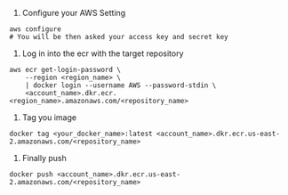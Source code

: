 



1. Configure your AWS Setting
```shell
aws configure
# You will be then asked your access key and secret key
```

1. Log in into the ecr with the target repository
```shell
aws ecr get-login-password \
    --region <region_name> \
    | docker login --username AWS --password-stdin \
    <account_name>.dkr.ecr.<region_name>.amazonaws.com/<repository_name>
```

1. Tag you image
```shell
docker tag <your_docker_name>:latest <account_name>.dkr.ecr.us-east-2.amazonaws.com/<repository_name>
```

1. Finally push
```shell
docker push <account_name>.dkr.ecr.us-east-2.amazonaws.com/<repository_name>
```